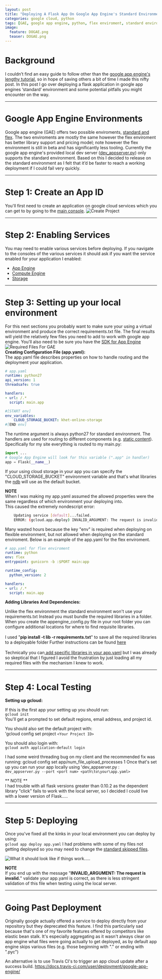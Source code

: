 ```yaml
---
layout: post
title: "Deploying A Flask App On Google App Engine's Standard Environment"
categories: google cloud, python
tags: [GAE, google app engine, python, flex enviroment, standard enviroment]
image:
  feature: DOGAE.png
  teaser: DOGAE.png
---
```


# Background
I couldn’t find an easy guide to follow other than the [google app engine's lengthy tutorial](https://cloud.google.com/appengine/docs/python/getting-started/creating-guestbook), so in hope of saving others a bit of time I made this nifty post. In this post I go over deploying a flask application in google app engines ‘standard’ environment and some potential pitfalls you might encounter on the way. 

-----
# Google App Engine Environments
Google app engine (GAE) offers two possible enviroments, [standard and flex](https://cloud.google.com/appengine/docs/the-appengine-environments). The two enviroments are mostly the same however the flex enviroment has better library support and pricing model; note however the flex environment is still in beta and has significantly less tooling. Currently the google app engine's provided local dev server ([dev_appserver.py](https://cloud.google.com/appengine/docs/standard/python/tools/using-local-server))  only supports the standard environment. Based on this I decided to release on the standard environment as I felt that it’d be faster to reach a working deployment if I could fail very quickly.

-----
# Step 1: Create an App ID
You'll first need to create an application on google cloud services which you can get to by going to the [main console](https://console.cloud.google.com/).
![](https://cdn.scotch.io/23785/d9IqCuxBREOkHnWceMBH_create%20project.png "Create Project") 

-----
# Step 2: Enabling Services
You may need to enable various services before deploying. If you navigate to the consoles of the various services it should ask if you want the service enabled for your application
I enabled:
* [App Engine](https://console.cloud.google.com/appengine)
* [Compute Engine](https://console.cloud.google.com/compute)
* [Storage](https://console.cloud.google.com/storage)

-----
# Step 3: Setting up your local environment
For this next sections you probably want to make sure your using a virtual environment and produce the correct requirements.txt file. The final results will yield the relatively few files you need to add to work with google app engine. You'll also need to be sure you have the [SDK for App Engine](https://cloud.google.com/appengine/docs/python/download)
![](https://cdn.scotch.io/23785/Br3SxyLRr6KC0CDPwtxl_project%20layout.png "Required Files For GAE")
<br/>
**Creating Configuration File (app.yaml):**<br/>
The app.yaml file describes properties on how to handle routing and the deployment your application.
```yaml
# app.yaml
runtime: python27
api_version: 1
threadsafe: true

handlers:
- url: /.*
  script: main.app

#[START env]
env_variables:
	CLOUD_STORAGE_BUCKET: khet-online-storage
#[END env]
```

The runtime argument is always python27 for standard environment. 
The handlers are used for routing to different components (e.g. [static content](https://cloud.google.com/appengine/docs/python/getting-started/serving-static-files)). 
Specifically for my site everything is routed to my main.py:
```python
import ...
# Google App Engine will look for this variable (".app" in handler)
app = Flask(__name__)
```

If your using cloud storage in your app you can specify the "CLOUD_STORAGE_BUCKET" environment variable and that's what libraries the [ndb](https://cloud.google.com/appengine/docs/python/ndb/) will use as the default bucket. 

**NOTE** <br/>
When I was making my app.yaml assumed the allowed properties were the same regardless of which environment your deploying into. <br/>
This caused the extremely nondescript error: <br/>
```bash
	Updating service [default]...failed. 
	ERROR: (gcloud.app.deploy) INVALID_ARGUMENT: The request is invalid.
```
Many wasted hours because the key "env" is required when deploying on flexible environment, but not allowed when deploying on the standard enviroment. Below is an example of the app.yaml for the flex enviroment.

```yaml
# app.yaml for flex enviroment
runtime: python
env: flex
entrypoint: gunicorn -b :$PORT main:app

runtime_config:
  python_version: 2

handlers:
- url: /.*
  script: main.app
```


**Adding Libraries And Dependencies:** <br/>

Unlike the flex environment the standard environment won't use your requirements.txt 
Instead you must bundle the required libraries in a folder. When you create the appengine_config.py file in your root folder you can configure additional locations for where to find requisite libraries.
<br/><br/>
I used "**pip install -t lib -r requirements.txt**" to save all the required libraries to a deployable folder 
 Further instructions can be found [here](https://cloud.google.com/appengine/docs/python/tools/using-libraries-python-27#installing_a_third-party_library)
<br/><br/>
Technically you can[ add specific libraries in your app.yaml](https://cloud.google.com/appengine/docs/python/tools/built-in-libraries-27) but I was already so skeptical that I figured I avoid the frustration by just loading all my required files with the mechanism I knew to work.

-----

# Step 4: Local Testing
**Setting up gcloud:**

If this is the first app your setting up you should run: <br/>
`gcloud init` <br/>
You'll get a prompted to set default regions, email address, and project id.


You should also set the default project with: <br/>
'gcloud config set project `<Your Project ID>` <br/>

You should also login with: <br/>
`gcloud auth application-default login` <br/>

I had some weird threading bug on my client and the recommended fix was running:
gcloud config set app/num_file_upload_processes 1
Once that's set up you can run your app locally using 'dev_appserver.py : <br/>
`dev_appserver.py --port <port num> <path\to\your\app.yaml>`<br/>


** NOTE ** <br/>
I had trouble with all flask versions greater than 0.10.2 as the dependent library "click" fails to work with the local server, so I decided I could live with a lower version of Flask.....

-----

# Step 5: Deploying 
Once you've fixed all the kinks in your local environment you can deploy by using: <br/>
`gcloud app deploy app.yaml`
I had problems with some of my files not getting deployed so you may need to change the [standard skipped files](https://cloud.google.com/appengine/docs/python/config/appref#skip_files).

![](https://cdn.scotch.io/23785/YbjzXEiTyardmcasYbJq_console.png "What it should look like if things work.....") 


**NOTE** <br/>
If you end up with the message "**INVALID_ARGUMENT: The request is invalid.**" validate your app.yaml is correct, as there is less stringent validation of this file when testing using the local server.

-----

# Going Past Deployment
Originally google actually offered a service to deploy directly from your repository but they deprecated this feature. I find this particularly sad because that's one of my favorite features offered by competitors like elastic bean stalk. It's especially aggregating as it wasn't always clear on app engine what files were going actually to get deployed, as by default app engine skips various files (e.g. those beginning with "." or ending with ".pyc")

An alternative is to use Travis CI's to trigger an app cloud update after a success build. 
https://docs.travis-ci.com/user/deployment/google-app-engine/